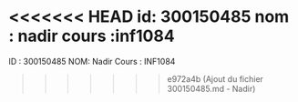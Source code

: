 <<<<<<< HEAD
id: 300150485
nom : nadir
cours :inf1084
=======
ID : 300150485
NOM: Nadir
Cours : INF1084
>>>>>>> e972a4b (Ajout du fichier 300150485.md - Nadir)

